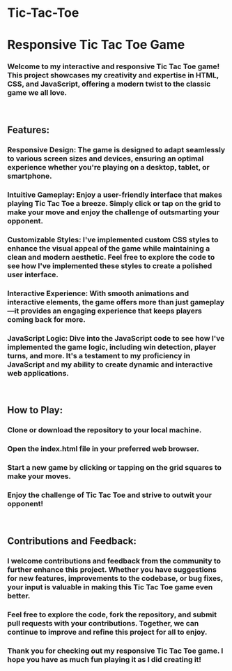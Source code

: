 # Tic-Tac-Toe
<h1>Responsive Tic Tac Toe Game</h1>
<h3>Welcome to my interactive and responsive Tic Tac Toe game! This project showcases my creativity and expertise in HTML, CSS, and JavaScript, offering a modern twist to the classic game we all love.</h2>
<br>
<h2>Features:</h2>
<h3>Responsive Design: The game is designed to adapt seamlessly to various screen sizes and devices, ensuring an optimal experience whether you're playing on a desktop, tablet, or smartphone.</h3>

<h3>Intuitive Gameplay: Enjoy a user-friendly interface that makes playing Tic Tac Toe a breeze. Simply click or tap on the grid to make your move and enjoy the challenge of outsmarting your opponent.</h3>

<h3>Customizable Styles: I've implemented custom CSS styles to enhance the visual appeal of the game while maintaining a clean and modern aesthetic. Feel free to explore the code to see how I've implemented these styles to create a polished user interface.</h3>

<h3>Interactive Experience: With smooth animations and interactive elements, the game offers more than just gameplay—it provides an engaging experience that keeps players coming back for more.</h3>

<h3>JavaScript Logic: Dive into the JavaScript code to see how I've implemented the game logic, including win detection, player turns, and more. It's a testament to my proficiency in JavaScript and my ability to create dynamic and interactive web applications.</h3>

<br>
<h2>How to Play:</h2>
<h3>Clone or download the repository to your local machine.</h3>
<h3>Open the index.html file in your preferred web browser.</h3>
<h3>Start a new game by clicking or tapping on the grid squares to make your moves.</h3>
<h3>Enjoy the challenge of Tic Tac Toe and strive to outwit your opponent!</h3>

<br>
<h2>Contributions and Feedback:</h2>
<h3>I welcome contributions and feedback from the community to further enhance this project. Whether you have suggestions for new features, improvements to the codebase, or bug fixes, your input is valuable in making this Tic Tac Toe game even better.</h3>

<h3>Feel free to explore the code, fork the repository, and submit pull requests with your contributions. Together, we can continue to improve and refine this project for all to enjoy.</h3>

<h3>Thank you for checking out my responsive Tic Tac Toe game. I hope you have as much fun playing it as I did creating it!</h3>
